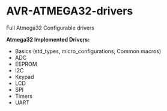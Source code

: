 # AVR-ATMEGA32-drivers
Full Atmega32 Configurable drivers

**Atmega32 Implemented Drivers:**
- Basics (std\_types, micro\_configurations, Common macros)
- ADC
- EEPROM
- I2C
- Keypad
- LCD
- SPI
- Timers
- UART
